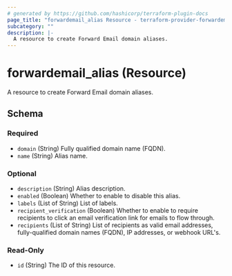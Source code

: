 ```yaml
---
# generated by https://github.com/hashicorp/terraform-plugin-docs
page_title: "forwardemail_alias Resource - terraform-provider-forwardemail"
subcategory: ""
description: |-
  A resource to create Forward Email domain aliases.
---
```


# forwardemail_alias (Resource)

A resource to create Forward Email domain aliases.



<!-- schema generated by tfplugindocs -->
## Schema

### Required

- `domain` (String) Fully qualified domain name (FQDN).
- `name` (String) Alias name.

### Optional

- `description` (String) Alias description.
- `enabled` (Boolean) Whether to enable to disable this alias.
- `labels` (List of String) List of labels.
- `recipient_verification` (Boolean) Whether to enable to require recipients to click an email verification link for emails to flow through.
- `recipients` (List of String) List of recipients as valid email addresses, fully-qualified domain names (FQDN), IP addresses, or webhook URL's.

### Read-Only

- `id` (String) The ID of this resource.
